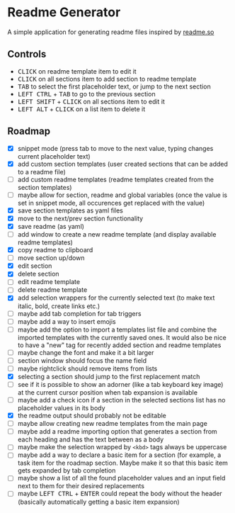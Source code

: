 # Readme Generator

A simple application for generating readme files inspired by [readme.so](https://readme.so/)

## Controls

- <kbd>CLICK</kbd> on readme template item to edit it
- <kbd>CLICK</kbd> on all sections item to add section to readme template
- <kbd>TAB</kbd> to select the first placeholder text, or jump to the next section
- <kbd>LEFT CTRL</kbd> + <kbd>TAB</kbd> to go to the previous section
- <kbd>LEFT SHIFT</kbd> + <kbd>CLICK</kbd> on all sections item to edit it
- <kbd>LEFT ALT</kbd> + <kbd>CLICK</kbd> on a list item to delete it

## Roadmap

- [x] snippet mode (press tab to move to the next value, typing changes current placeholder text)
- [x] add custom section templates (user created sections that can be added to a readme file)
- [ ] add custom readme templates (readme templates created from the section templates)
- [ ] maybe allow for section, readme and global variables (once the value is set in snippet mode, all occurences get replaced with the value)
- [x] save section templates as yaml files
- [x] move to the next/prev section functionality
- [x] save readme (as yaml)
- [ ] add window to create a new readme template (and display available readme templates)
- [x] copy readme to clipboard
- [ ] move section up/down
- [x] edit section
- [x] delete section
- [ ] edit readme template
- [ ] delete readme template
- [x] add selection wrappers for the currently selected text (to make text italic, bold, create links etc.)
- [ ] maybe add tab completion for tab triggers
- [ ] maybe add a way to insert emojis
- [ ] maybe add the option to import a templates list file and combine the imported templates with the currently saved ones. It would also be nice to have a "new" tag for recently added section and readme templates
- [ ] maybe change the font and make it a bit larger
- [ ] section window should focus the name field
- [ ] maybe rightclick should remove items from lists
- [x] selecting a section should jump to the first replacement match
- [ ] see if it is possible to show an adorner (like a tab keyboard key image) at the current cursor position when tab expansion is available
- [ ] maybe add a check icon if a section in the selected sections list has no placeholder values in its body
- [x] the readme output should probably not be editable
- [ ] maybe allow creating new readme templates from the main page
- [ ] maybe add a readme importing option that generates a section from each heading and has the text between as a body
- [ ] maybe make the selection wrapped by `<kbd>` tags always be uppercase
- [ ] maybe add a way to declare a basic item for a section (for example, a task item for the roadmap section. Maybe make it so that this basic item gets expanded by tab completion
- [ ] maybe show a list of all the found placeholder values and an input field next to them for their desired replacements
- [ ] maybe <kbd>LEFT CTRL</kbd> + <kbd>ENTER</kbd> could repeat the body without the header (basically automatically getting a basic item expansion)
